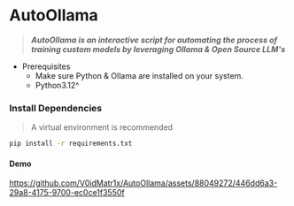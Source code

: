 # AutoOllama

> ***AutoOllama is an interactive script for automating the process of training custom models by leveraging Ollama & Open Source LLM's***

- Prerequisites
  - Make sure Python & Ollama are installed on your system.
  - Python3.12^

### Install Dependencies

> A virtual environment is recommended

```sh
pip install -r requirements.txt
``` 

#### Demo

https://github.com/V0idMatr1x/AutoOllama/assets/88049272/446dd6a3-29a8-4175-9700-ec0ce1f3550f
